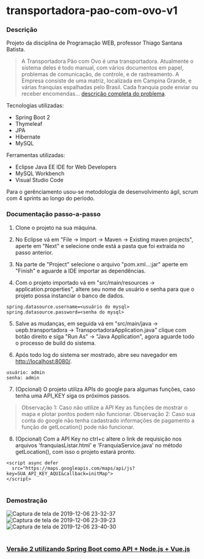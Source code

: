 # transportadora-pao-com-ovo-v1

### Descrição

Projeto da disciplina de Programação WEB, professor Thiago Santana Batista.

> A Transportadora Pão com Ovo é uma transportadora. Atualmente o sistema deles é todo
manual, com vários documentos em papel, problemas de comunicação, de controle, e de
rastreamento. A Empresa consiste de uma matriz, localizada em Campina Grande, e várias franquias
espalhadas pelo Brasil. Cada franquia pode enviar ou receber encomendas...
[descrição completa do problema](https://drive.google.com/open?id=1C1_RQ51ShHxFOBzmYPI9y6zrxi2ckwfx).

Tecnologias utilizadas:
- Spring Boot 2
- Thymeleaf
- JPA
- Hibernate
- MySQL

Ferramentas utilizadas:
- Eclipse Java EE IDE for Web Developers
- MySQL Workbench
- Visual Studio Code

Para o gerênciamento usou-se metodologia de desenvolvimento ágil, scrum com 4 sprints ao longo do período.

### Documentação passo-a-passo

1. Clone o projeto na sua máquina.

2. No Eclipse vá em "File -> Import -> Maven -> Existing maven projects", aperte em "Next" e selecione onde está a pasta que foi extraida no passo anterior.

3. Na parte de "Project" selecione o arquivo "pom.xml...:jar" aperte em "Finish" e aguarde a IDE importar as dependências.

4. Com o projeto importado vá em "src/main/resources -> application.properties", altere seu nome de usuário e senha para que o projeto possa instanciar o banco de dados.
```
spring.datasource.username=<usuário do mysql>
spring.datasource.password=<senha do mysql>
```
5. Salve as mudanças, em seguida vá em "src/main/java -> uepb.transportadora -> TransportadoraApplication.java" clique com botão direito e siga "Run As" -> "Java Application", agora aguarde todo o processo de build do sistema.

6. Após todo log do sistema ser mostrado, abre seu navegador em [http://localhost:8080/](http://localhost:8080/).
```
usuário: admin
senha: admin
```

7. (Opcional) O projeto utiliza APIs do google para algumas funções, caso tenha uma API_KEY siga os próximos passos.

> Observação 1: Caso não utilize a API Key as funções de mostrar o mapa e plotar pontos podem não funcionar. 
Observação 2: Caso sua conta do google não tenha cadastrado informações de pagamento a função de getLocation() pode não funcionar.

8. (Opcional) Com a API Key no ctrl+c altere o link de requisição nos arquivos 'franquiasListar.html' e 'FranquiaService.java' no método getLocation(), com isso o projeto estará pronto.
```
<script async defer
  src="https://maps.googleapis.com/maps/api/js?key=SUA_API_KEY_AQUI&callback=initMap">
</script>
```

#
### Demostração

![Captura de tela de 2019-12-06 23-32-37](https://user-images.githubusercontent.com/34866806/70367790-56d77f80-1882-11ea-9774-19685a6b030f.png)
![Captura de tela de 2019-12-06 23-39-23](https://user-images.githubusercontent.com/34866806/70367791-56d77f80-1882-11ea-8b36-6294dfd78bab.png)
![Captura de tela de 2019-12-06 23-40-30](https://user-images.githubusercontent.com/34866806/70367792-56d77f80-1882-11ea-98b4-6df6ee70ee58.png)

#
### [Versão 2 utilizando Spring Boot como API + Node.js + Vue.js](http://localhost:8080/)
